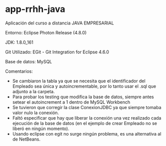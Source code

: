# app-rrhh-java
Aplicación del curso a distancia JAVA EMPRESARIAL

Entorno: Eclipse Photon Release (4.8.0)

JDK: 1.8.0_161

Git Utilizado: EGit - Git Integration for Eclipse 4.6.0

Base de datos: MySQL

Comentarios:

  * Se cambiaron la tabla ya que se necesita que el identificador del Empleado sea única y autoincrementable, por lo tanto usar el .sql que adjunto a la carpeta.
  * Para probar los testing que modifica la base de datos, siempre antes setear el autoincrement a 1 dentro de MySQL Workbench
  * Se tuvieron que corregir la clase ConexionJDBC ya que siempre tomaba valor nulo la conexión.
  * Faltó especificar que hay que liberar la conexión una vez realizado cada ejecución de la base de datos (en el ejemplo de crear Empleado no se liberó en ningún momento).
  * Usando eclipse con egit no surge ningún problema, es una alternativa al de NetBeans.
  
